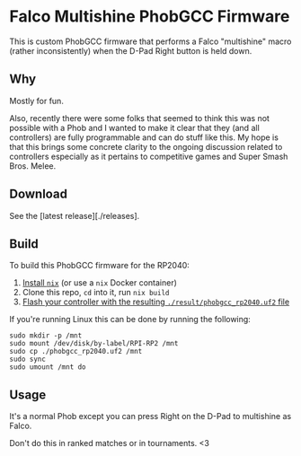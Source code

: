 # Falco Multishine PhobGCC Firmware

This is custom PhobGCC firmware that performs a Falco "multishine" macro (rather
inconsistently) when the D-Pad Right button is held down.

## Why

Mostly for fun.

Also, recently there were some folks that seemed to think this was not possible
with a Phob and I wanted to make it clear that they (and all controllers) are
fully programmable and can do stuff like this. My hope is that this brings some
concrete clarity to the ongoing discussion related to controllers especially as
it pertains to competitive games and Super Smash Bros. Melee.

## Download

See the [latest release][./releases].

## Build

To build this PhobGCC firmware for the RP2040:

1. [Install `nix`][install-nix] (or use a `nix` Docker container)
2. Clone this repo, `cd` into it, run `nix build`
3. [Flash your controller with the resulting `./result/phobgcc_rp2040.uf2`
   file][flash]

If you're running Linux this can be done by running the following:

```shell
sudo mkdir -p /mnt
sudo mount /dev/disk/by-label/RPI-RP2 /mnt
sudo cp ./phobgcc_rp2040.uf2 /mnt
sudo sync
sudo umount /mnt do
```

## Usage

It's a normal Phob except you can press Right on the D-Pad to multishine as
Falco.

Don't do this in ranked matches or in tournaments. <3

[install-nix]: https://zero-to-nix.com/start/install
[flash]: https://github.com/PhobGCC/PhobGCC-doc/blob/main/For_Users/Phob2_Programming_Guide.md
